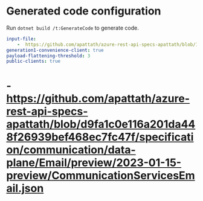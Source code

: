 # Generated code configuration

Run `dotnet build /t:GenerateCode` to generate code.

``` yaml
input-file:
    -  https://github.com/apattath/azure-rest-api-specs-apattath/blob/1f01aca65c6d8fc05d600f1a89266c7b8cfc38d2/specification/communication/data-plane/Email/preview/2023-01-15-preview/CommunicationServicesEmail.json
generation1-convenience-client: true
payload-flattening-threshold: 3
public-clients: true
```
# -  https://github.com/apattath/azure-rest-api-specs-apattath/blob/d9fa1c0e116a201da448f26939bef468ec7fc47f/specification/communication/data-plane/Email/preview/2023-01-15-preview/CommunicationServicesEmail.json
